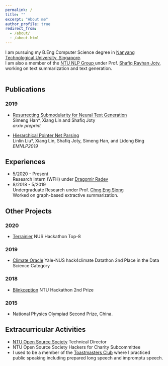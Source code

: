 ```yaml
---
permalink: /
title: ""
excerpt: "About me"
author_profile: true
redirect_from: 
  - /about/
  - /about.html
---
```


I am pursuing my B.Eng Computer Science degree in [Nanyang Technological University, Singapore](http://www.ntu.edu.sg/). <br>
I am also a member of the [NTU NLP Group ](https://ntunlpsg.github.io/#about) under Prof. [Shafiq Rayhan Joty](https://raihanjoty.github.io/), working on text summarization and text generation.
<br><br> 

## Publications
### 2019
 - [Resurrecting Submodularity for Neural Text Generation](https://arxiv.org/abs/1911.03014) <br>
 Simeng Han*, Xiang Lin and Shafiq Joty <br>
 *arxiv preprint*

 - [Hierarchical Pointer Net Parsing](https://www.aclweb.org/anthology/D19-1093/) <br>
 Linlin Liu*, Xiang Lin, Shafiq Joty, Simeng Han, and Lidong Bing <br>
 *EMNLP2019*
 
## Experiences
 - 5/2020 - Present  
   Research Intern (WFH) under [Dragomir Radev](http://www.cs.yale.edu/homes/radev/) <br> 
 - 8/2018 - 5/2019   
   Undergraduate Research under Prof. [Chng Eng Siong](https://www.ntu.edu.sg/home/aseschng/) <br>
   Worked on graph-based extractive summarization. 
   
## Other Projects
### 2020
 - [Terrainier](https://devpost.com/software/terrainier)
 NUS Hackathon Top-8

### 2019
 - [Climate Oracle](https://github.com/ShirleyHan6/Hack4ClimateOracle)
 Yale-NUS hack4climate Datathon 2nd Place in the Data Science Category
 
### 2018
 - [Blinkception](https://devpost.com/software/blinkception)
 NTU Hackathon 2nd Prize
 
### 2015
 - National Physics Olympiad Second Prize, China.
 
## Extracurricular Activities
 - [NTU Open Source Society](https://ntuoss.com/home) Technical Director
 - NTU Open Source Society Hackers for Charity Subcommittee
 - I used to be a member of the [Toastmasters Club](https://www.toastmasters.org/) where I practiced public speaking including prepared long speech and impromptu speech. 
